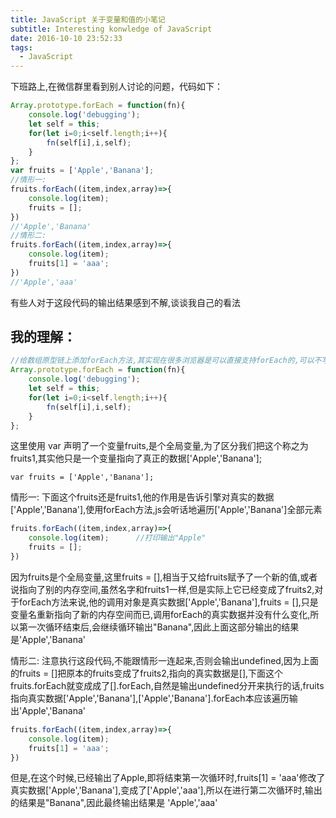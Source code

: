 ```yaml
---
title: JavaScript 关于变量和值的小笔记
subtitle: Interesting konwledge of JavaScript
date: 2016-10-10 23:52:33
tags:
  - JavaScript
---
```

下班路上,在微信群里看到别人讨论的问题，代码如下：

```JavaScript
Array.prototype.forEach = function(fn){
    console.log('debugging');
    let self = this;
    for(let i=0;i<self.length;i++){
        fn(self[i],i,self);
    }
};
var fruits = ['Apple','Banana'];
//情形一:
fruits.forEach((item,index,array)=>{
    console.log(item);
    fruits = [];
})
//'Apple','Banana'
//情形二:
fruits.forEach((item,index,array)=>{
    console.log(item);
    fruits[1] = 'aaa';
})
//'Apple','aaa'
```
有些人对于这段代码的输出结果感到不解,谈谈我自己的看法

## 我的理解：
```JavaScript
//给数组原型链上添加forEach方法,其实现在很多浏览器是可以直接支持forEach的,可以不写
Array.prototype.forEach = function(fn){
    console.log('debugging');
    let self = this;
    for(let i=0;i<self.length;i++){
        fn(self[i],i,self);
    }
};
```
这里使用 var 声明了一个变量fruits,是个全局变量,为了区分我们把这个称之为fruits1,其实他只是一个变量指向了真正的数据['Apple','Banana'];

    var fruits = ['Apple','Banana'];

情形一:
下面这个fruits还是fruits1,他的作用是告诉引擎对真实的数据['Apple','Banana'],使用forEach方法,js会听话地遍历['Apple','Banana']全部元素
```JavaScript
fruits.forEach((item,index,array)=>{
    console.log(item);      //打印输出"Apple"
    fruits = [];            
})
```
因为fruits是个全局变量,这里fruits = [],相当于又给fruits赋予了一个新的值,或者说指向了别的内存空间,虽然名字和fruits1一样,但是实际上它已经变成了fruits2,对于forEach方法来说,他的调用对象是真实数据['Apple','Banana'],fruits = [],只是变量名重新指向了新的内存空间而已,调用forEach的真实数据并没有什么变化,所以第一次循环结束后,会继续循环输出"Banana",因此上面这部分输出的结果是'Apple','Banana'


情形二:
注意执行这段代码,不能跟情形一连起来,否则会输出undefined,因为上面的fruits = []把原本的fruits变成了fruits2,指向的真实数据是[],下面这个fruits.forEach就变成成了[].forEach,自然是输出undefined分开来执行的话,fruits指向真实数据['Apple','Banana'],['Apple','Banana'].forEach本应该遍历输出'Apple','Banana'

```JavaScript
fruits.forEach((item,index,array)=>{
    console.log(item);
    fruits[1] = 'aaa';      
})
```
但是,在这个时候,已经输出了Apple,即将结束第一次循环时,fruits[1] = 'aaa'修改了真实数据['Apple','Banana'],变成了['Apple','aaa'],所以在进行第二次循环时,输出的结果是"Banana",因此最终输出结果是 'Apple','aaa'
